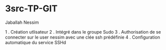 # 3src-TP-GIT

Jaballah Nessim

1 . Création utlisateur
2 . Intégré dans le groupe Sudo
3 . Authorisation de se connecter sur le user nessim avec une clée ssh prédéfinie
4 . Configuration automatique du service SSHd

